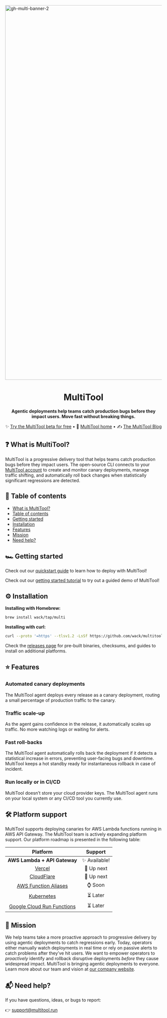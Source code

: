 <img align="center" width="1200" alt="gh-multi-banner-2" src="https://github.com/user-attachments/assets/43ec8b3f-9443-4b64-a737-906b82fd80f4" />

<h1 align="center">MultiTool</h1>
<p align="center"><b>Agentic deployments help teams catch production bugs before they impact users. Move fast without breaking things.</b></p>

<p align="center">
✨ <a href="https://app.multitool.run/create-account">Try the MultiTool beta for free</a> • 🏡 <a href="https://www.multitool.run/">MultiTool home</a> • ✍️ <a href="https://www.multitool.run/blog">The MultiTool Blog</a>

## ❓ What is MultiTool?

MultiTool is a progressive delivery tool that helps teams catch production bugs before they impact users. The open-source CLI connects to your <a href="https://app.multitool.run/create-account">MultiTool account</a> to create and monitor canary deployments, manage traffic shifting, and automatically roll back changes when statistically significant regressions are detected.

## 📖 Table of contents

- [What is MultiTool?](#-what-is-multitool)
- [Table of contents](#-table-of-contents)
- [Getting started](#%EF%B8%8F-getting-started)
- [Installation](#%EF%B8%8F-installation)
- [Features](#-features)
- [Mission](#-mission)
- [Need help?](#-need-help)

## 🏎️ Getting started

Check out our [quickstart guide](/guides/quickstart.md) to learn how to deploy with MultiTool!

Check out our [getting started tutorial](/guides/getting-started.md) to try out a guided demo of MultiTool!


## ⚙️ Installation

**Installing with Homebrew:**

```sh
brew install wack/tap/multi
```

**Installing with curl:**

```sh
curl --proto '=https' --tlsv1.2 -LsSf https://github.com/wack/multitool/releases/download/v0.1.1/multitool-installer.sh | sh
```

Check the [releases page](https://github.com/wack/canary/releases) for pre-built binaries, checksums, and guides to install on additional platforms.

## ⭐ Features

### Automated canary deployments
The MultiTool agent deploys every release as a canary deployment, routing a small percentage of production traffic to the canary.

### Traffic scale-up
As the agent gains confidence in the release, it automatically scales up traffic. No more watching logs or waiting for alerts.

### Fast roll-backs
The MultiTool agent automatically rolls back the deployment if it detects a statistical increase in errors, preventing user-facing bugs and downtime. MultiTool keeps a hot standby ready for instantaneous rollback in case of incident.

### Run locally or in CI/CD
MultiTool doesn’t store your cloud provider keys. The MultiTool agent runs on your local system or any CI/CD tool you currently use.

## 🛠️ Platform support

MultiTool supports deploying canaries for AWS Lambda functions running in AWS API Gateway. The MultiTool team is actively expanding platform support. Our platform roadmap is presented in the following table:

|                           Platform                           |            Support             |
| :----------------------------------------------------------: | :----------------------------: |
|                 **AWS Lambda + API Gateway**                 |     :sparkles: Available!      |
|                     [Vercel](vercel.com)                     |         :eyes: Up next         |
| [CloudFlare](https://developers.cloudflare.com/workers/configuration/versions-and-deployments/gradual-deployments/#_top) |         :eyes: Up next         |
| [AWS Function Aliases](https://docs.aws.amazon.com/AWSCloudFormation/latest/UserGuide/aws-resource-lambda-alias.html) |          :watch: Soon          |
|             [Kubernetes](https://kubernetes.io/)             | :hourglass_flowing_sand: Later |
| [Google Cloud Run Functions](https://cloud.google.com/functions) | :hourglass_flowing_sand: Later |

## 🎯 Mission 

We help teams take a more proactive approach to progressive delivery by using agentic deployments to catch regressions early. Today, operators either manually watch deployments in real time or rely on passive alerts to catch problems after they’ve hit users. We want to empower operators to *proactively* identify and rollback disruptive deployments *before* they cause widespread impact. MultiTool is bringing agentic deployments to everyone. Learn more about our team and vision at [our company website](https://www.multitool.run/company).

## 📬 Need help?

If you have questions, ideas, or bugs to report:

👉 [support@multitool.run](mailto:support@multitool.run)
